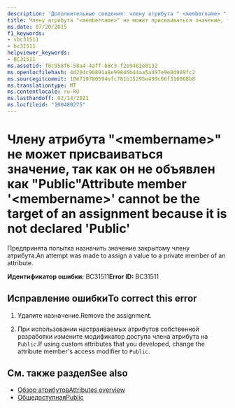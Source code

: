 ```yaml
---
description: 'Дополнительные сведения: члену атрибута " <membername> " не может присваиваться значение, поскольку он не объявлен как "Public"'
title: Члену атрибута "<membername>" не может присваиваться значение, так как он не объявлен как "Public"
ms.date: 07/20/2015
f1_keywords:
- vbc31511
- bc31511
helpviewer_keywords:
- BC31511
ms.assetid: f8c958f6-58a4-4aff-b8c3-f2e9481e8132
ms.openlocfilehash: 4d204c90891a8e99846b44aa5a497e9e8d989fc2
ms.sourcegitcommit: 10e719780594efc781b15295e499c66f316068b8
ms.translationtype: MT
ms.contentlocale: ru-RU
ms.lasthandoff: 02/14/2021
ms.locfileid: "100480275"
---
```

# <a name="attribute-member-membername-cannot-be-the-target-of-an-assignment-because-it-is-not-declared-public"></a><span data-ttu-id="fd54e-103">Члену атрибута "\<membername>" не может присваиваться значение, так как он не объявлен как "Public"</span><span class="sxs-lookup"><span data-stu-id="fd54e-103">Attribute member '\<membername>' cannot be the target of an assignment because it is not declared 'Public'</span></span>

<span data-ttu-id="fd54e-104">Предпринята попытка назначить значение закрытому члену атрибута.</span><span class="sxs-lookup"><span data-stu-id="fd54e-104">An attempt was made to assign a value to a private member of an attribute.</span></span>  
  
 <span data-ttu-id="fd54e-105">**Идентификатор ошибки:** BC31511</span><span class="sxs-lookup"><span data-stu-id="fd54e-105">**Error ID:** BC31511</span></span>  
  
## <a name="to-correct-this-error"></a><span data-ttu-id="fd54e-106">Исправление ошибки</span><span class="sxs-lookup"><span data-stu-id="fd54e-106">To correct this error</span></span>  
  
1. <span data-ttu-id="fd54e-107">Удалите назначение.</span><span class="sxs-lookup"><span data-stu-id="fd54e-107">Remove the assignment.</span></span>  
  
2. <span data-ttu-id="fd54e-108">При использовании настраиваемых атрибутов собственной разработки измените модификатор доступа члена атрибута на `Public`.</span><span class="sxs-lookup"><span data-stu-id="fd54e-108">If using custom attributes that you developed, change the attribute member's access modifier to `Public`.</span></span>  
  
## <a name="see-also"></a><span data-ttu-id="fd54e-109">См. также раздел</span><span class="sxs-lookup"><span data-stu-id="fd54e-109">See also</span></span>

- [<span data-ttu-id="fd54e-110">Обзор атрибутов</span><span class="sxs-lookup"><span data-stu-id="fd54e-110">Attributes overview</span></span>](../programming-guide/concepts/attributes/index.md)
- [<span data-ttu-id="fd54e-111">Общедоступная</span><span class="sxs-lookup"><span data-stu-id="fd54e-111">Public</span></span>](../language-reference/modifiers/public.md)

